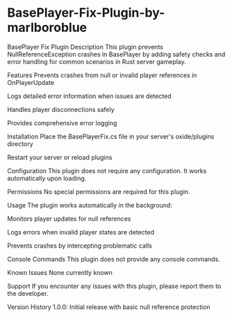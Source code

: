 # BasePlayer-Fix-Plugin-by-marlboroblue

BasePlayer Fix Plugin
Description
This plugin prevents NullReferenceException crashes in BasePlayer by adding safety checks and error handling for common scenarios in Rust server gameplay.

Features
Prevents crashes from null or invalid player references in OnPlayerUpdate

Logs detailed error information when issues are detected

Handles player disconnections safely

Provides comprehensive error logging

Installation
Place the BasePlayerFix.cs file in your server's oxide/plugins directory

Restart your server or reload plugins

Configuration
This plugin does not require any configuration. It works automatically upon loading.

Permissions
No special permissions are required for this plugin.

Usage
The plugin works automatically in the background:

Monitors player updates for null references

Logs errors when invalid player states are detected

Prevents crashes by intercepting problematic calls

Console Commands
This plugin does not provide any console commands.

Known Issues
None currently known

Support
If you encounter any issues with this plugin, please report them to the developer.

Version History
1.0.0: Initial release with basic null reference protection
